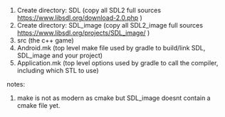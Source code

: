1) Create directory: SDL (copy all SDL2 full sources https://www.libsdl.org/download-2.0.php )
2) Create directory: SDL_image (copy all SDL2_image full sources https://www.libsdl.org/projects/SDL_image/ )
3) src (the c++ game)
4) Android.mk (top level make file used by gradle to build/link SDL, SDL_image and your project)
5) Application.mk (top level options used by gradle to call the compiler, including which STL to use)

notes:
1) make is not as modern as cmake but SDL_image doesnt contain a cmake file yet.
